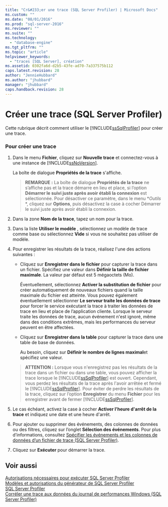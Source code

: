 ```yaml
---
title: "Cr&#233;er une trace (SQL Server Profiler) | Microsoft Docs"
ms.custom: ""
ms.date: "08/01/2016"
ms.prod: "sql-server-2016"
ms.reviewer: ""
ms.suite: ""
ms.technology: 
  - "database-engine"
ms.tgt_pltfrm: ""
ms.topic: "article"
helpviewer_keywords: 
  - "traces [SQL Server], création"
ms.assetid: 0302fa6d-d2b5-43fe-ad70-7a337575b112
caps.latest.revision: 28
author: "JennieHubbard"
ms.author: "jhubbard"
manager: "jhubbard"
caps.handback.revision: 28
---
```

# Cr&#233;er une trace (SQL Server Profiler)
  Cette rubrique décrit comment utiliser le [!INCLUDE[ssSqlProfiler](../../includes/sssqlprofiler-md.md)] pour créer une trace.  
  
### Pour créer une trace  
  
1.  Dans le menu **Fichier**, cliquez sur **Nouvelle trace** et connectez-vous à une instance de [!INCLUDE[ssNoVersion](../../includes/ssnoversion-md.md)].  
  
     La boîte de dialogue **Propriétés de la trace** s'affiche.  
  
    > **REMARQUE :** La boîte de dialogue **Propriétés de la trace** ne s’affiche pas et la trace démarre en lieu et place, si l’option **Démarrer le suivi juste après avoir établi la connexion** est sélectionnée. Pour désactiver ce paramètre, dans le menu **Outils* *, cliquez sur **Options**, puis désactivez la case à cocher Démarrer le suivi juste après avoir établi la connexion.  
  
2.  Dans la zone **Nom de la trace**, tapez un nom pour la trace.  
  
3.  Dans la liste **Utiliser le modèle** , sélectionnez un modèle de trace comme base ou sélectionnez **Vide** si vous ne souhaitez pas utiliser de modèle.  
  
4.  Pour enregistrer les résultats de la trace, réalisez l'une des actions suivantes :  
  
    -   Cliquez sur **Enregistrer dans le fichier** pour capturer la trace dans un fichier. Spécifiez une valeur dans **Définir la taille de fichier maximale**. La valeur par défaut est 5 mégaoctets (Mo).  
  
         Éventuellement, sélectionnez **Activer la substitution de fichier** pour créer automatiquement de nouveaux fichiers quand la taille maximale du fichier est atteinte. Vous pouvez également éventuellement sélectionner **Le serveur traite les données de trace** pour forcer le service exécutant la trace à traiter les données de trace en lieu et place de l’application cliente. Lorsque le serveur traite les données de trace, aucun événement n'est ignoré, même dans des conditions extrêmes, mais les performances du serveur peuvent en être affectées.  
  
    -   Cliquez sur **Enregistrer dans la table** pour capturer la trace dans une table de base de données.  
  
         Au besoin, cliquez sur **Définir le nombre de lignes maximal**et spécifiez une valeur.  
  
    > **ATTENTION :** Lorsque vous n'enregistrez pas les résultats de la trace dans un fichier ou dans une table, vous pouvez afficher la trace lorsque le [!INCLUDE[ssSqlProfiler](../../includes/sssqlprofiler-md.md)] est ouvert. Cependant, vous perdez les résultats de la trace après l'avoir arrêtée et fermé le [!INCLUDE[ssSqlProfiler](../../includes/sssqlprofiler-md.md)]. Pour éviter de perdre les résultats de la trace, cliquez sur l’option **Enregistrer** du menu **Fichier** pour les enregistrer avant de fermer [!INCLUDE[ssSqlProfiler](../../includes/sssqlprofiler-md.md)].  
  
5.  Le cas échéant, activez la case à cocher **Activer l'heure d'arrêt de la trace** et indiquez une date et une heure d'arrêt.  
  
6.  Pour ajouter ou supprimer des événements, des colonnes de données ou des filtres, cliquez sur l’onglet **Sélection des événements**. Pour plus d’informations, consultez [Spécifier les événements et les colonnes de données d’un fichier de trace &#40;SQL Server Profiler&#41;](../../tools/sql-server-profiler/specify-events-and-data-columns-for-a-trace-file-sql-server-profiler.md).  
  
7.  Cliquez sur **Exécuter** pour démarrer la trace.  
  
## Voir aussi  
 [Autorisations nécessaires pour exécuter SQL Server Profiler](../../tools/sql-server-profiler/permissions-required-to-run-sql-server-profiler.md)   
 [Modèles et autorisations du générateur de SQL Server Profiler](../../tools/sql-server-profiler/sql-server-profiler-templates-and-permissions.md)   
 [SQL Server Profiler](../../tools/sql-server-profiler/sql-server-profiler.md)   
 [Corréler une trace aux données du journal de performances Windows &#40;SQL Server Profiler&#41;](../../tools/sql-server-profiler/correlate-a-trace-with-windows-performance-log-data-sql-server-profiler.md)  
  
  